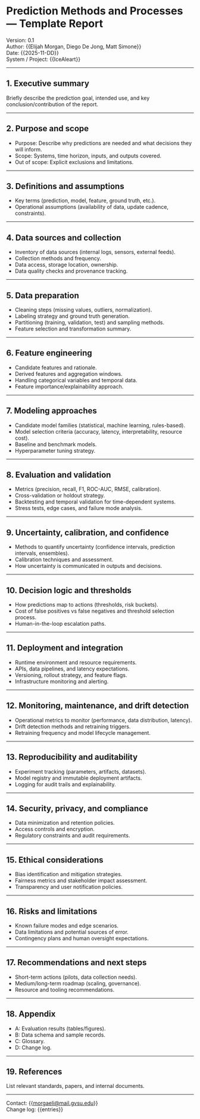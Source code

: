 # Prediction Methods and Processes — Template Report

Version: 0.1  
Author: {{Elijah Morgan, Diego De Jong, Matt Simone}}  
Date: {{2025-11-DD}}  
System / Project: {{IceAleart}}  

---

## 1. Executive summary
Briefly describe the prediction goal, intended use, and key conclusion/contribution of the report.

---

## 2. Purpose and scope
- Purpose: Describe why predictions are needed and what decisions they will inform.  
- Scope: Systems, time horizon, inputs, and outputs covered.  
- Out of scope: Explicit exclusions and limitations.

---

## 3. Definitions and assumptions
- Key terms (prediction, model, feature, ground truth, etc.).  
- Operational assumptions (availability of data, update cadence, constraints).

---

## 4. Data sources and collection
- Inventory of data sources (internal logs, sensors, external feeds).  
- Collection methods and frequency.  
- Data access, storage location, ownership.  
- Data quality checks and provenance tracking.

---

## 5. Data preparation
- Cleaning steps (missing values, outliers, normalization).  
- Labeling strategy and ground truth generation.  
- Partitioning (training, validation, test) and sampling methods.  
- Feature selection and transformation summary.

---

## 6. Feature engineering
- Candidate features and rationale.  
- Derived features and aggregation windows.  
- Handling categorical variables and temporal data.  
- Feature importance/explainability approach.

---

## 7. Modeling approaches
- Candidate model families (statistical, machine learning, rules-based).  
- Model selection criteria (accuracy, latency, interpretability, resource cost).  
- Baseline and benchmark models.  
- Hyperparameter tuning strategy.

---

## 8. Evaluation and validation
- Metrics (precision, recall, F1, ROC-AUC, RMSE, calibration).  
- Cross-validation or holdout strategy.  
- Backtesting and temporal validation for time-dependent systems.  
- Stress tests, edge cases, and failure mode analysis.

---

## 9. Uncertainty, calibration, and confidence
- Methods to quantify uncertainty (confidence intervals, prediction intervals, ensembles).  
- Calibration techniques and assessment.  
- How uncertainty is communicated in outputs and decisions.

---

## 10. Decision logic and thresholds
- How predictions map to actions (thresholds, risk buckets).  
- Cost of false positives vs false negatives and threshold selection process.  
- Human-in-the-loop escalation paths.

---

## 11. Deployment and integration
- Runtime environment and resource requirements.  
- APIs, data pipelines, and latency expectations.  
- Versioning, rollout strategy, and feature flags.  
- Infrastructure monitoring and alerting.

---

## 12. Monitoring, maintenance, and drift detection
- Operational metrics to monitor (performance, data distribution, latency).  
- Drift detection methods and retraining triggers.  
- Retraining frequency and model lifecycle management.

---

## 13. Reproducibility and auditability
- Experiment tracking (parameters, artifacts, datasets).  
- Model registry and immutable deployment artifacts.  
- Logging for audit trails and explainability.

---

## 14. Security, privacy, and compliance
- Data minimization and retention policies.  
- Access controls and encryption.  
- Regulatory constraints and audit requirements.

---

## 15. Ethical considerations
- Bias identification and mitigation strategies.  
- Fairness metrics and stakeholder impact assessment.  
- Transparency and user notification policies.

---

## 16. Risks and limitations
- Known failure modes and edge scenarios.  
- Data limitations and potential sources of error.  
- Contingency plans and human oversight expectations.

---

## 17. Recommendations and next steps
- Short-term actions (pilots, data collection needs).  
- Medium/long-term roadmap (scaling, governance).  
- Resource and tooling recommendations.

---

## 18. Appendix
- A: Evaluation results (tables/figures).  
- B: Data schema and sample records.  
- C: Glossary.  
- D: Change log.

---

## 19. References
List relevant standards, papers, and internal documents.

---

Contact: {{morgaeli@mail.gvsu.edu}}  
Change log: {{entries}}
